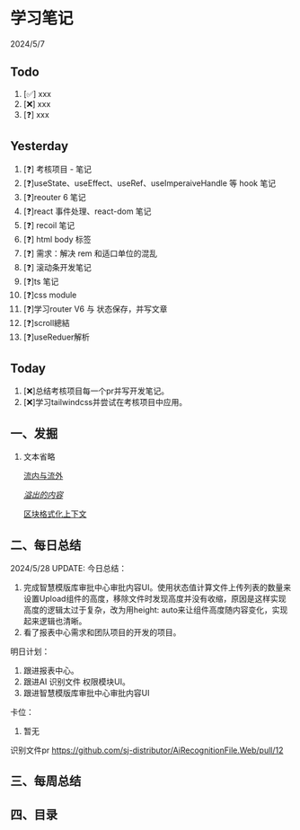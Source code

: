# 学习笔记

2024/5/7

## Todo

1. [✅] xxx
2. [❌] xxx
3. [❓] xxx

## Yesterday

1. [❓] 考核项目 - 笔记
2. [❓]useState、useEffect、useRef、useImperaiveHandle 等 hook 笔记
3. [❓]reouter 6 笔记
4. [❓]react 事件处理、react-dom 笔记
5. [❓] recoil 笔记
6. [❓] html body 标签
7. [❓] 需求：解决 rem 和适口单位的混乱
8. [❓] 滚动条开发笔记
9. [❓]ts 笔记
10. [❓]css module
11. [❓]学习router V6 与 状态保存，并写文章
12. [❓]scroll總結
13. [❓]useReduer解析

## Today

1. [❌]总结考核项目每一个pr并写开发笔记。
1. [❌]学习tailwindcss并尝试在考核项目中应用。

## 一、发掘

1. 文本省略

   [流内与流外](https://developer.mozilla.org/zh-CN/docs/Web/CSS/CSS_flow_layout/In_flow_and_out_of_flow)

   *[溢出的内容](https://developer.mozilla.org/zh-CN/docs/Learn/CSS/Building_blocks/Overflowing_content)*

   [区块格式化上下文](https://developer.mozilla.org/zh-CN/docs/Web/CSS/CSS_display/Block_formatting_context)

## 二、每日总结

2024/5/28 UPDATE:
今日总结：

1. 完成智慧模版库审批中心审批内容UI。使用状态值计算文件上传列表的数量来设置Upload组件的高度，移除文件时发现高度并没有收缩，原因是这样实现高度的逻辑太过于复杂，改为用height: auto来让组件高度随内容变化，实现起来逻辑也清晰。
1. 看了报表中心需求和团队项目的开发的项目。


明日计划：

1. 跟进报表中心。
1. 跟进AI 识别文件 权限模块UI。
1. 跟进智慧模版库审批中心审批内容UI

卡位：

1.  暂无

识别文件pr https://github.com/sj-distributor/AiRecognitionFile.Web/pull/12

## 三、每周总结



## 四、目录





